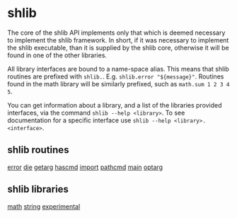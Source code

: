 # shlib #

The core of the shlib API implements only that which is deemed necessary to
implement the shlib framework. In short, if it was necessary to implement the
shlib executable, than it is supplied by the shlib core, otherwise it will be
found in one of the other libraries.

All library interfaces are bound to a name-space alias.  This means that shlib
routines are prefixed with `shlib.`.  E.g. `shlib.error "${message}"`.
Routines found in the math library will be similarly prefixed, such as
`math.sum 1 2 3 4 5`.

You can get information about a library, and a list of the libraries provided
interfaces, via the command `shlib --help <library>`.  To see documentation for
a specific interface use `shlib --help <library>.<interface>`.

## shlib routines ##

 [error] [die] [getarg] [hascmd] [import] [pathcmd] [main] [optarg]

## shlib libraries ##

 [math] [string] [experimental]

[error]: libexec/shlib/error.md
[die]: libexec/shlib/error.md
[getarg]: libexec/shlib/getarg.md
[hascmd]: libexec/shlib/hascmd.md
[import]: libexec/shlib/import.md
[pathcmd]: libexec/shlib/pathcmd.md
[main]: libexec/shlib/main.md
[optarg]: libexec/shlib/optarg.md
[math]: libexec/math/__index__.md
[string]: libexec/string/__index__.md
[experimental]: libexec/experimental/__index__.md

